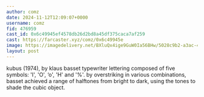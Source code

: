 ```yaml
---
author: comz
date: 2024-11-12T12:09:07+0000
username: comz
fid: 476959
cast_id: 0x6c49945ef4578db26d2bd8a45df375caca7af259
cast: https://farcaster.xyz/comz/0x6c49945e
image: https://imagedelivery.net/BXluQx4ige9GuW0Ia56BHw/5028c9b2-a3ac-4200-119d-70a6d63cf400/original
layout: post
---
```


kubus (1974), by klaus basset
typewriter lettering composed of five symbols: 'I', 'O', ‘o', 'H' and '%'. by overstriking in various combinations, basset achieved a range of halftones from bright to dark, using the tones to shade the cubic object.

<img src='https://imagedelivery.net/BXluQx4ige9GuW0Ia56BHw/5028c9b2-a3ac-4200-119d-70a6d63cf400/original' alt='' referrerpolicy='no-referrer'/>
